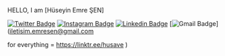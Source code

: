 HELLO, I am [Hüseyin Emre ŞEN]

[![Twitter Badge](https://img.shields.io/badge/-X-1ca0f1?style=flat-square&labelColor=1ca0f1&logo=twitter&logoColor=white&link=https://x.com/themre_sen)](https://x.com/themre_sen) [![Instagram Badge](https://img.shields.io/badge/-İnstagram-F44747?style=flat-square&labelColor=F44747&logo=instagram&logoColor=white&link=https://instagram.com/themre.sen)](https://instagram.com/themre.sen) [![Linkedin Badge](https://img.shields.io/badge/-Linkedin-blue?style=flat-square&logo=Linkedin&logoColor=white&link=https://www.linkedin.com/in/h%C3%BCseyin-emre-%C5%9Fen-525b3334b//)](https://www.linkedin.com/in/h%C3%BCseyin-emre-%C5%9Fen-525b3334b/)
[![Gmail Badge](https://img.shields.io/badge/-iletisim.emresen@gmail.com-c14438?style=flat-square&logo=Gmail&logoColor=white&link=iletisim.emresen@gmail.com
)](iletisim.emresen@gmail.com


for everything = https://linktr.ee/husave
)

<!-- This is taken from https://github.com/maddhruv/npm-statistics -->



